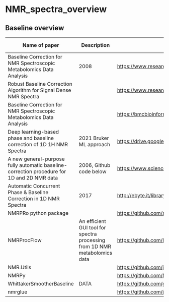 # NMR_spectra_overview

## Baseline overview

| Name of paper | Description | Link | Key words |
| ------------- | ----------- | ---- | --------- |
| Baseline Correction for NMR Spectroscopic Metabolomics Data Analysis | 2008 | https://www.researchgate.net/publication/23134878_Baseline_Correction_for_NMR_Spectroscopic_Metabolomics_Data_Analysis |  |
| Robust Baseline Correction Algorithm for Signal Dense NMR Spectra |  | https://www.researchgate.net/publication/6275365_Robust_Baseline_Correction_Algorithm_for_Signal_Dense_NMR_Spectra |  |
| Baseline Correction for NMR Spectroscopic Metabolomics Data Analysis |  | https://bmcbioinformatics.biomedcentral.com/articles/10.1186/1471-2105-9-324 | |
| Deep learning-based phase and baseline correction of 1D 1H NMR Spectra | 2021 Bruker ML approach | https://drive.google.com/file/d/1wBh4XmgGW4zn2_VgtRWOUwPYU62uS_QZ/view?usp=sharing |  |
| A new general-purpose fully automatic baseline-correction procedure for 1D and 2D NMR data | 2006, Github code below | https://www.sciencedirect.com/science/article/abs/pii/S1090780706002266 ||
| Automatic Concurrent Phase & Baseline Correction in 1D NMR Spectra | 2017 | http://ebyte.it/library/posters/Poster_2017_PcBc_SMASH.html ||
| NMRPRo python package |  | https://github.com/ahmohamed/nmrpro | repository |
| NMRProcFlow|An efficient GUI tool for spectra processing from 1D NMR metabolomics data | https://github.com/INRA/NMRProcFlow | repository |
| NMR.Utils || https://github.com/jmstrat/NMR.Utils | repository |
| NMRPy || https://github.com/NMRPy/nmrpy ||
| WhittakerSmootherBaseline | DATA | https://github.com/galenreed/WhittakerSmootherBaseline | repository |
| nmrglue || https://github.com/jjhelmus/nmrglue/ | rep |
